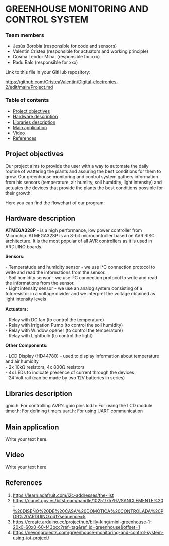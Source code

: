 # GREENHOUSE MONITORING AND CONTROL SYSTEM

### Team members

* Jesús Borobia (responsible for code and sensors)
* Valentin Cristea (responsible for actuators and working principle)
* Cosma Teodor Mihai (responsible for xxx)
* Radu Balc (responsible for xxx)

Link to this file in your GitHub repository:

https://github.com/CristeaValentin/Digital-electronics-2/edit/main/Project.md

### Table of contents

* [Project objectives](#objectives)
* [Hardware description](#hardware)
* [Libraries description](#libs)
* [Main application](#main)
* [Video](#video)
* [References](#references)

<a name="objectives"></a>

## Project objectives

Our project aims to provide the user with a way to automate the daily routine of wattering the plants and assuring the best conditions for them to grow. Our greenhouse monitoring and control system gathers information from his sensors (temperature, air humiity, soil humidity, light intensity) and actuates the devices that provide the plants the best conditions possible for their growth.

Here you can find the flowchart of our program:


<a name="hardware"></a>

## Hardware description

**ATMEGA328P** - is a high performance, low power controller from Microchip. ATMEGA328P is an 8-bit microcontroller based on AVR RISC architecture. It is the most popular of all AVR controllers as it is used in ARDUINO boards.

**Sensors:**
<br /><br />- Temperatude and humidity sensor - we use I²C connection protocol to write and read the informations from the sensor.
<br />- Soil humidity sensor - we use I²C connection protocol to write and read the informations from the sensor.
<br />- Light intensity sensor - we use an analog system consisting of a fotoresistor in a voltage divider and we interpret the voltage obtained as light intensity levels

**Actuators:**
<br /><br />- Relay with DC fan (to control the temperature)
<br />- Relay with Irrigation Pump (to control the soil humidity)
<br />- Relay with Window opener (to control the temperature)
<br />- Relay with Lightbulb (to control the light)

**Other Components:**
<br /><br />- LCD Display (HD44780) - used to display information about temperature and air humidity
<br />- 2x 10kΩ resistors, 4x 800Ω resistors
<br />- 4x LEDs to indicate presence of current through the devices
<br />- 24 Volt rail (can be made by two 12V batteries in series)

<a name="libs"></a>

## Libraries description

gpio.h: For controlling AVR's gpio pins
lcd.h: For using the LCD module
timer.h: For defining timers
uart.h: For using UART communication

<a name="main"></a>

## Main application

Write your text here.

<a name="video"></a>

## Video

Write your text here

<a name="references"></a>

## References

1. https://learn.adafruit.com/i2c-addresses/the-list
2. https://riunet.upv.es/bitstream/handle/10251/75797/SANCLEMENTE%20-%20DISEÑO%20DE%20CASA%20DOMÓTICA%20CONTROLADA%20POR%20ARDUINO.pdf?sequence=5
3. https://create.arduino.cc/projecthub/billy-king/mini-greenhouse-1-20x0-60x0-60-f43bcc?ref=tag&ref_id=greenhouse&offset=1
4. https://nevonprojects.com/greenhouse-monitoring-and-control-system-using-iot-project/
